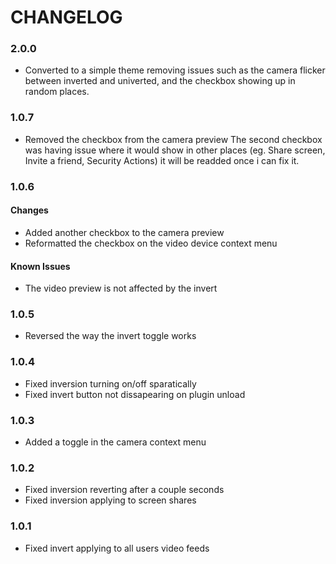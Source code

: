 # CHANGELOG

### 2.0.0
- Converted to a simple theme removing issues such as the camera flicker between inverted and univerted, and the checkbox showing up in random places.

### 1.0.7
- Removed the checkbox from the camera preview
The second checkbox was having issue where it would show in other places (eg. Share screen, Invite a friend, Security Actions) it will be readded once i can fix it.

### 1.0.6
#### Changes
- Added another checkbox to the camera preview
- Reformatted the checkbox on the video device context menu
#### Known Issues
- The video preview is not affected by the invert

### 1.0.5
- Reversed the way the invert toggle works

### 1.0.4
- Fixed inversion turning on/off sparatically
- Fixed invert button not dissapearing on plugin unload

### 1.0.3
- Added a toggle in the camera context menu

### 1.0.2
- Fixed inversion reverting after a couple seconds
- Fixed inversion applying to screen shares

### 1.0.1
- Fixed invert applying to all users video feeds